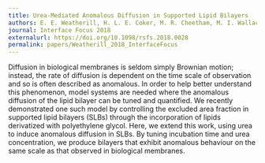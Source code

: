 ```yaml
---
title: Urea-Mediated Anomalous Diffusion in Supported Lipid Bilayers
authors: E. E. Weatherill, H. L. E. Coker, M. R. Cheetham, M. I. Wallace
journal: Interface Focus 2018
externalurl: https://doi.org/10.1098/rsfs.2018.0028
permalink: papers/Weatherill_2018_InterfaceFocus
---
```

Diffusion in biological membranes is seldom simply Brownian motion; instead, the rate of diffusion is dependent on the time scale of observation and so is often described as anomalous. In order to help better understand this phenomenon, model systems are needed where the anomalous diffusion of the lipid bilayer can be tuned and quantified. We recently demonstrated one such model by controlling the excluded area fraction in supported lipid bilayers (SLBs) through the incorporation of lipids derivatized with polyethylene glycol. Here, we extend this work, using urea to induce anomalous diffusion in SLBs. By tuning incubation time and urea concentration, we produce bilayers that exhibit anomalous behaviour on the same scale as that observed in biological membranes.
